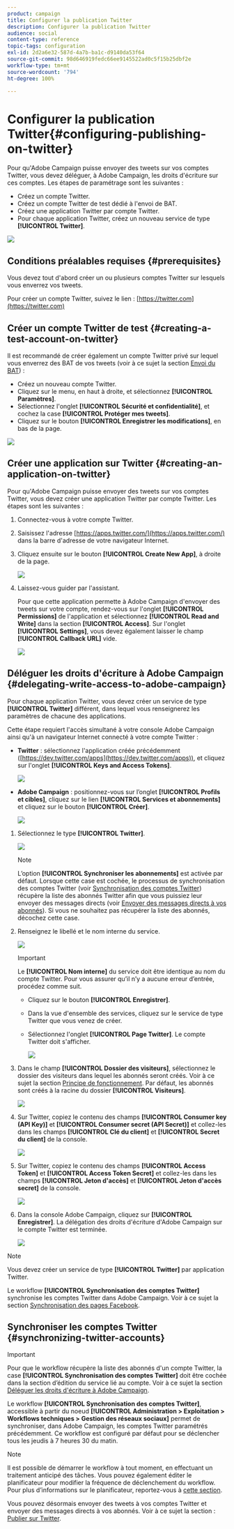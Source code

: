 ```yaml
---
product: campaign
title: Configurer la publication Twitter
description: Configurer la publication Twitter
audience: social
content-type: reference
topic-tags: configuration
exl-id: 2d2a6e32-587d-4a7b-ba1c-d9140da53f64
source-git-commit: 98d646919fedc66ee9145522ad0c5f15b25dbf2e
workflow-type: tm+mt
source-wordcount: '794'
ht-degree: 100%

---
```


# Configurer la publication Twitter{#configuring-publishing-on-twitter}

Pour qu&#39;Adobe Campaign puisse envoyer des tweets sur vos comptes Twitter, vous devez déléguer, à Adobe Campaign, les droits d&#39;écriture sur ces comptes. Les étapes de paramétrage sont les suivantes :

* Créez un compte Twitter.
* Créez un compte Twitter de test dédié à l&#39;envoi de BAT.
* Créez une application Twitter par compte Twitter.
* Pour chaque application Twitter, créez un nouveau service de type **[!UICONTROL Twitter]**.

![](assets/social_diagram_twitter_service.png)

## Conditions préalables requises {#prerequisites}

Vous devez tout d&#39;abord créer un ou plusieurs comptes Twitter sur lesquels vous enverrez vos tweets.

Pour créer un compte Twitter, suivez le lien : [https://twitter.com](https://twitter.com)

## Créer un compte Twitter de test {#creating-a-test-account-on-twitter}

Il est recommandé de créer également un compte Twitter privé sur lequel vous enverrez des BAT de vos tweets (voir à ce sujet la section [Envoi du BAT](../../social/using/publishing-on-twitter.md#sending-the-proof)) :

* Créez un nouveau compte Twitter.
* Cliquez sur le menu, en haut à droite, et sélectionnez **[!UICONTROL Paramètres]**.
* Sélectionnez l&#39;onglet **[!UICONTROL Sécurité et confidentialité]**, et cochez la case **[!UICONTROL Protéger mes tweets]**.
* Cliquez sur le bouton **[!UICONTROL Enregistrer les modifications]**, en bas de la page.

![](assets/social_twitter_test_page.png)

## Créer une application sur Twitter {#creating-an-application-on-twitter}

Pour qu&#39;Adobe Campaign puisse envoyer des tweets sur vos comptes Twitter, vous devez créer une application Twitter par compte Twitter. Les étapes sont les suivantes :

1. Connectez-vous à votre compte Twitter.
1. Saisissez l&#39;adresse [https://apps.twitter.com/](https://apps.twitter.com/) dans la barre d&#39;adresse de votre navigateur Internet.
1. Cliquez ensuite sur le bouton **[!UICONTROL Create New App]**, à droite de la page.

   ![](assets/social_create_twitter_app_001.png)

1. Laissez-vous guider par l&#39;assistant.

   Pour que cette application permette à Adobe Campaign d&#39;envoyer des tweets sur votre compte, rendez-vous sur l&#39;onglet **[!UICONTROL Permissions]** de l&#39;application et sélectionnez **[!UICONTROL Read and Write]** dans la section **[!UICONTROL Access]**. Sur l&#39;onglet **[!UICONTROL Settings]**, vous devez également laisser le champ **[!UICONTROL Callback URL]** vide.

   ![](assets/social_create_twitter_app_002.png)

## Déléguer les droits d&#39;écriture à Adobe Campaign {#delegating-write-access-to-adobe-campaign}

Pour chaque application Twitter, vous devez créer un service de type **[!UICONTROL Twitter]** différent, dans lequel vous renseignerez les paramètres de chacune des applications.

Cette étape requiert l&#39;accès simultané à votre console Adobe Campaign ainsi qu&#39;à un navigateur Internet connecté à votre compte Twitter :

* **Twitter** : sélectionnez l&#39;application créée précédemment ([https://dev.twitter.com/apps](https://dev.twitter.com/apps)), et cliquez sur l&#39;onglet **[!UICONTROL Keys and Access Tokens]**.

   ![](assets/social_twitter_service_002.png)

* **Adobe Campaign** : positionnez-vous sur l’onglet **[!UICONTROL Profils et cibles]**, cliquez sur le lien **[!UICONTROL Services et abonnements]** et cliquez sur le bouton **[!UICONTROL Créer]**.

   ![](assets/social_twitter_service_007.png)

1. Sélectionnez le type **[!UICONTROL Twitter]**.

   ![](assets/social_twitter_service_008.png)

   >[!NOTE]
   >
   >L’option **[!UICONTROL Synchroniser les abonnements]** est activée par défaut. Lorsque cette case est cochée, le processus de synchronisation des comptes Twitter (voir [Synchronisation des comptes Twitter](#synchronizing-twitter-accounts)) récupère la liste des abonnés Twitter afin que vous puissiez leur envoyer des messages directs (voir [Envoyer des messages directs à vos abonnés](../../social/using/publishing-on-twitter.md#sending-direct-messages-to-subscribers)). Si vous ne souhaitez pas récupérer la liste des abonnés, décochez cette case.

1. Renseignez le libellé et le nom interne du service.

   ![](assets/social_twitter_service_009.png)

   >[!IMPORTANT]
   >
   >Le **[!UICONTROL Nom interne]** du service doit être identique au nom du compte Twitter. Pour vous assurer qu’il n’y a aucune erreur d’entrée, procédez comme suit.

   * Cliquez sur le bouton **[!UICONTROL Enregistrer]**.
   * Dans la vue d&#39;ensemble des services, cliquez sur le service de type Twitter que vous venez de créer.
   * Sélectionnez l&#39;onglet **[!UICONTROL Page Twitter]**. Le compte Twitter doit s&#39;afficher.

      ![](assets/social_twitter_service_010.png)

1. Dans le champ **[!UICONTROL Dossier des visiteurs]**, sélectionnez le dossier des visiteurs dans lequel les abonnés seront créés. Voir à ce sujet la section [Principe de fonctionnement](../../social/using/publishing-on-twitter.md#operating-principle). Par défaut, les abonnés sont créés à la racine du dossier **[!UICONTROL Visiteurs]**.

   ![](assets/social_twitter_service_010_b.png)

1. Sur Twitter, copiez le contenu des champs **[!UICONTROL Consumer key (API Key)]** et **[!UICONTROL Consumer secret (API Secret)]** et collez-les dans les champs **[!UICONTROL Clé du client]** et **[!UICONTROL Secret du client]** de la console.

   ![](assets/social_twitter_service_012.png)

1. Sur Twitter, copiez le contenu des champs **[!UICONTROL Access Token]** et **[!UICONTROL Access Token Secret]** et collez-les dans les champs **[!UICONTROL Jeton d&#39;accès]** et **[!UICONTROL Jeton d&#39;accès secret]** de la console.

   ![](assets/social_twitter_service_013.png)

1. Dans la console Adobe Campaign, cliquez sur **[!UICONTROL Enregistrer]**. La délégation des droits d&#39;écriture d&#39;Adobe Campaign sur le compte Twitter est terminée.

   ![](assets/social_twitter_service_014.png)

>[!NOTE]
>
>Vous devez créer un service de type **[!UICONTROL Twitter]** par application Twitter.

Le workflow **[!UICONTROL Synchronisation des comptes Twitter]** synchronise les comptes Twitter dans Adobe Campaign. Voir à ce sujet la section [Synchronisation des pages Facebook](../../social/using/publishing-on-facebook-walls.md#synchronizing-facebook-pages).

## Synchroniser les comptes Twitter {#synchronizing-twitter-accounts}

>[!IMPORTANT]
>
>Pour que le workflow récupère la liste des abonnés d&#39;un compte Twitter, la case **[!UICONTROL Synchronisation des comptes Twitter]** doit être cochée dans la section d’édition du service lié au compte. Voir à ce sujet la section [Déléguer les droits d&#39;écriture à Adobe Campaign](#delegating-write-access-to-adobe-campaign).

Le workflow **[!UICONTROL Synchronisation des comptes Twitter]**, accessible à partir du noeud **[!UICONTROL Administration > Exploitation > Workflows techniques > Gestion des réseaux sociaux]** permet de synchroniser, dans Adobe Campaign, les comptes Twitter paramétrés précédemment. Ce workflow est configuré par défaut pour se déclencher tous les jeudis à 7 heures 30 du matin.

>[!NOTE]
>
>Il est possible de démarrer le workflow à tout moment, en effectuant un traitement anticipé des tâches. Vous pouvez également éditer le planificateur pour modifier la fréquence de déclenchement du workflow. Pour plus d’informations sur le planificateur, reportez-vous à [cette section](../../workflow/using/scheduler.md).

Vous pouvez désormais envoyer des tweets à vos comptes Twitter et envoyer des messages directs à vos abonnés. Voir à ce sujet la section : [Publier sur Twitter](../../social/using/publishing-on-twitter.md).
